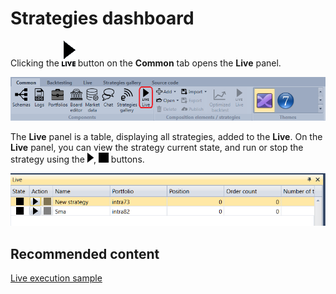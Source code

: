 # Strategies dashboard

Clicking the ![Designer Panel strategies 00](../images/Designer_Panel_strategies_00.png) button on the **Common** tab opens the **Live** panel.

![Designer Panel strategies 01](../images/Designer_Panel_strategies_01.png)

The **Live** panel is a table, displaying all strategies, added to the **Live**. On the **Live** panel, you can view the strategy current state, and run or stop the strategy using the ![Designer Panel Circuits 02](../images/Designer_Panel_Circuits_02.png), ![Designer Panel Circuits 03](../images/Designer_Panel_Circuits_03.png) buttons.

![Designer Panel strategies 02](../images/Designer_Panel_strategies_02.png)

## Recommended content

[Live execution sample](Designer_Example_of_Live_trading.md)
